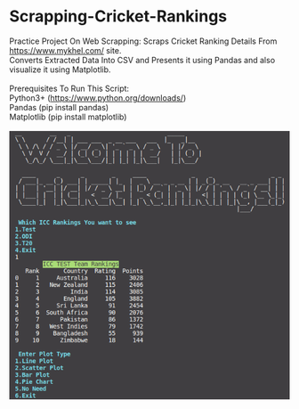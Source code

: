 # Scrapping-Cricket-Rankings
Practice Project On Web Scrapping: Scraps Cricket Ranking Details From https://www.mykhel.com/ site.<br />
Converts Extracted Data Into CSV and Presents it using Pandas and also visualize it using Matplotlib.<br />
<br />
Prerequisites To Run This Script:<br />
Python3+ (https://www.python.org/downloads/)<br />
Pandas (pip install pandas)<br />
Matplotlib (pip install matplotlib)<br />
<br />
<img src="https://github.com/Ri-tik/Scrapping-Cricket-Rankings/blob/master/Welcome_Snap.png" alt="Script Snap"/>
